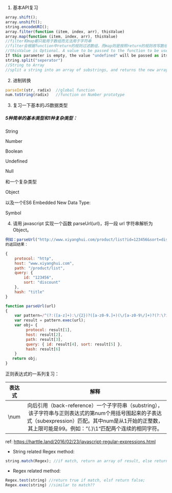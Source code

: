 1. 基本API复习
```javascript
array.shift();
array.unshift();
string.encodeURI();
array.filter(function (item, index, arr), thisValue)
array.map(function (item, index, arr), thisValue)
//filter和map都只能用于数组而无法用于字符串
//filter会根据function中return的规则过滤数组，而map则是按照return的规则改写数组
//thisValue is Optional. A value to be passed to the function to be used as its "this" value.
If this parameter is empty, the value "undefined" will be passed as its "this" value
string.split("seperator")
//String to Array
//split a string into an array of substrings, and returns the new array.
```

2. 进制转换
```javascript
parseInt(str, radix)  //global function
num.toString(radix)   //function on Number prototype
```
3. 复习一下基本的JS数据类型
##### 5种简单的基本类型和1种复杂类型：
String 

Number

Boolean

Undefined

Null

和一个复杂类型

Object

以及一个ES6 Embedded New Data Type: 

Symbol

4. 请用 javascript 实现一个函数 parseUrl(url)，将一段 url 字符串解析为 Object。 

```javascript
例如：parseUrl("http://www.xiyanghui.com/product/list?id=123456&sort=discount#title");
的返回结果：

{
    protocol: "http",
    host: "www.xiyanghui.com",
    path: "/product/list",
    query: {
        id: "123456",
        sort: "discount"
    },
    hash: "title"
}

function parseUrl(url)
{
    var pattern=/^(?:([a-z]+):\/{2})?([a-z0-9.]+)(\/[a-z0-9\/]+)?(?:\?id=)([0-9]+)(?:&sort=([a-zA-Z0-9]+))?(?:#([a-zA-Z]+))?/g;
    var result = pattern.exec(url);
    var obj= {
         protocol: result[1],
         host: result[2],
         path: result[3],
         query: { id: result[4], sort: result[5] },
         hash: result[6]     
    }
   return obj;
}	
```
正则表达式的一系列复习：

| 表达式        | 解释           | 
| ------------- |:-------------:| 
|  \num      | 向后引用（back-reference）一个子字符串（substring），该子字符串与正则表达式的第num个用括号围起来的子表达式（subexpression）匹配。其中num是从1开始的正整数，其上限可能是99。例如：”(.)\1“匹配两个连续的相同字符。 | 

ref: https://harttle.land/2016/02/23/javascript-regular-expressions.html
* String related Regex method:
```javascript
string.match(Regex); //if match, return an array of result, else return null
```
* Regex related method:
```javascript
Regex.test(string) //return true if match, elsf return false;
Regex.exec(string) //similar to match??
```


